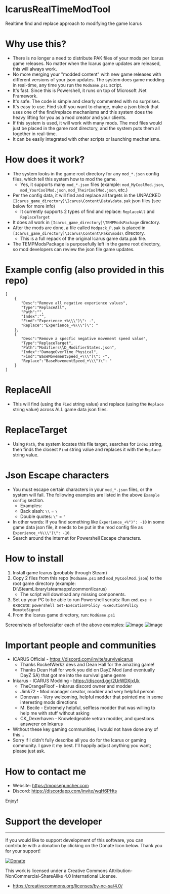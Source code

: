 # IcarusRealTimeModTool
Realtime find and replace approach to modifying the game Icarus

# Why use this?
- There is no longer a need to distribute PAK files of your mods per Icarus game releases. No matter when the Icarus game updates are released, this will always work.
- No more merging your "modded content" with new game releases with different versions of your json updates. The system does game modding in real-time, any time you run the `ModGame.ps1` script.
- It's fast. Since this is Powershell, it runs on top of Microsoft .Net Framework.
- It's safe. The code is simple and clearly commented with no surprises.
- It's easy to use. Find stuff you want to change, make a json block that uses one of the find/replace mechanisms and this system does the heavy lifting for you as a mod creator and your clients.
- If this system is used, it will work with many mods. The mod files would just be placed in the game root directory, and the system puts them all together in real-time.
- It can be easily integrated with other scripts or launching mechanisms.

# How does it work?
- The system looks in the game root directory for any `mod_*.json` config files, which tell this system how to mod the game.
   - Yes, it supports many `mod_*.json` files (example: `mod_MyCoolMod.json`, `mod_YourCoolMod.json`, `mod_TheirCoolMod.json`, etc.)
- Per the config data, it will find and replace all targets in the UNPACKED `[Icarus_game_directory]\Icarus\Content\Data\data.pak` json files (see below for more info)
   - It currently supports 2 types of find and replace: `ReplaceAll` and `ReplaceTarget`
- It does all work in `[Icarus_game_directory]\TEMPModsPackage` directory.
- After the mods are done, a file called `Modpack_P.pak` is placed in `[Icarus_game_directory]\Icarus\Content\Paks\mods\` directory.
   - This is a full repack of the original Icarus game data.pak file.
- The TEMPModsPackage is purposefully left in the game root directory, so mod developers can review the json file game updates.

# Example config (also provided in this repo)
```
[
    {
       "Desc":"Remove all negative experience values",
       "Type":"ReplaceAll",
       "Path":"",
       "Index":"",
       "Find":"Experience_+%\\\")\": -",
       "Replace":"Experience_+%\\\")\": "
    },
    {
       "Desc":"Remove a specfic negative movement speed value",
       "Type":"ReplaceTarget",
       "Path":"Modifiers\\D_ModifierStates.json",
       "Index":"DamageOverTime_Physical",
       "Find":"BaseMovementSpeed_+\\\")\": -",
       "Replace":"BaseMovementSpeed_+\\\")\": "
    }
]
```

# ReplaceAll
- This will find (using the `Find` string value) and replace (using the `Replace` string value) across ALL game data json files.

# ReplaceTarget
- Using `Path`, the system locates this file target, searches for `Index` string, then finds the closest `Find` string value and replaces it with the `Replace` string value.

# Json Escape characters
- You must escape certain characters in your `mod_*.json` files, or the system will fail. The following examples are listed in the above `Example config` section.
   - Examples:
   - Back slash: `\\` = `\`
   - Double quotes: `\"` = `"`
- In other words: If you find something like `Experience_+%")": -10` in some game data json file, it needs to be put in the mod config file as `Experience_+%\\\")\": -10`.
- Search around the internet for Powershell Escape characters.

# How to install
1. Install game Icarus (probably through Steam)
2. Copy 2 files from this repo (`ModGame.ps1` and `mod_MyCoolMod.json`) to the root game directory (example: D:\SteamLibrary\steamapps\common\Icarus)
	- The script will download any missing components.
3. Set up your PC to be able to run Powershell scripts: Run `cmd.exe` -> execute: `powershell Set-ExecutionPolicy -ExecutionPolicy RemoteSigned`
4. From the Icarus game directory, run: `ModGame.ps1`

Screenshots of before/after each of the above examples:
![image](https://user-images.githubusercontent.com/4725943/212524939-86b0315c-bc20-4194-b4af-a6714dd8bfb5.png)
![image](https://user-images.githubusercontent.com/4725943/212524955-284675ff-a7e9-4cd2-95b7-895b3e67c213.png)

# Important people and communities
- ICARUS Official - https://discord.com/invite/surviveicarus
   - Thanks RocketWerkz devs and Dean Hall for the amazing game!
   - Thanks Dean Hall for work you did on DayZ Mod (and eventually DayZ SA) that got me into the survival game genre
- Inkarus - ICARUS Modding - https://discord.gg/2UrWDXjxUk
   - TheOrangeFloof - Inkarus discord owner and modder
   - Jimk72 - Mod manager creator, modder and very helpful person
   - Donovan - Very welcoming, helpful modder that pointed me in some interesting mods directions
   - M. Becile - Extremely helpful, selfless modder that was willing to help me with stuff without asking
   - CK_Dexerhaven - Knowledgeable vetran modder, and questions answerer on Inkarus
- Without these key gaming communities, I would not have done any of this...
- Sorry if I didn't fully describe all you do for the Icarus or gaming community. I gave it my best. I'll happily adjust anything you want; please just ask.

# How to contact me
- Website: https://moosepuncher.com
- Discord: https://discordapp.com/invite/wqH6PHts

Enjoy!

# Support the developer
---
If you would like to support development of this software, you can contribute with a donation by clicking on the Donate Icon below. Thank you for your support!

[![Donate](https://www.paypalobjects.com/en_US/i/btn/btn_donate_LG.gif)](https://www.paypal.com/cgi-bin/webscr?cmd=_s-xclick&hosted_button_id=PXV8MLB5KR5WG)


This work is licensed under a Creative Commons Attribution-NonCommercial-ShareAlike 4.0 International License.
  - https://creativecommons.org/licenses/by-nc-sa/4.0/
